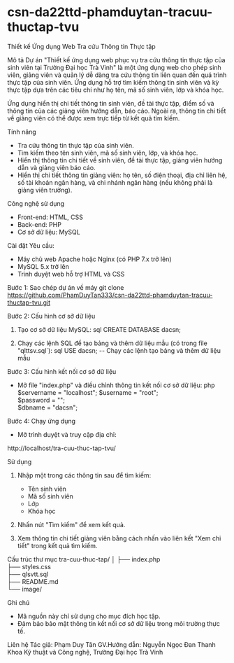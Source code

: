 # csn-da22ttd-phamduytan-tracuu-thuctap-tvu

Thiết kế Ứng dụng Web Tra cứu Thông tin Thực tập

Mô tả
Dự án "Thiết kế ứng dụng web phục vụ tra cứu thông tin thực tập của sinh viên tại Trường Đại học Trà Vinh" là một ứng dụng web cho phép sinh viên, giảng viên và quản lý dễ dàng tra cứu thông tin liên quan đến quá trình thực tập của sinh viên. Ứng dụng hỗ trợ tìm kiếm thông tin sinh viên và kỳ thực tập dựa trên các tiêu chí như họ tên, mã số sinh viên, lớp và khóa học.

Ứng dụng hiển thị chi tiết thông tin sinh viên, đề tài thực tập, điểm số và thông tin của các giảng viên hướng dẫn, báo cáo. Ngoài ra, thông tin chi tiết về giảng viên có thể được xem trực tiếp từ kết quả tìm kiếm.

Tính năng
- Tra cứu thông tin thực tập của sinh viên.
- Tìm kiếm theo tên sinh viên, mã số sinh viên, lớp, và khóa học.
- Hiển thị thông tin chi tiết về sinh viên, đề tài thực tập, giảng viên hướng dẫn và giảng viên báo cáo.
- Hiển thị chi tiết thông tin giảng viên: họ tên, số điện thoại, địa chỉ liên hệ, số tài khoản ngân hàng, và chi nhánh ngân hàng (nếu không phải là giảng viên trường).

Công nghệ sử dụng
- Front-end: HTML, CSS
- Back-end: PHP
- Cơ sở dữ liệu: MySQL

Cài đặt
Yêu cầu:
- Máy chủ web Apache hoặc Nginx (có PHP 7.x trở lên)
- MySQL 5.x trở lên
- Trình duyệt web hỗ trợ HTML và CSS

Bước 1: Sao chép dự án về máy
git clone https://github.com/PhamDuyTan333/csn-da22ttd-phamduytan-tracuu-thuctap-tvu.git

Bước 2: Cấu hình cơ sở dữ liệu
1. Tạo cơ sở dữ liệu MySQL:
sql
CREATE DATABASE dacsn;


2. Chạy các lệnh SQL để tạo bảng và thêm dữ liệu mẫu (có trong file "qlttsv.sql`):
sql
USE dacsn;
-- Chạy các lệnh tạo bảng và thêm dữ liệu mẫu

Bước 3: Cấu hình kết nối cơ sở dữ liệu
- Mở file "index.php" và điều chỉnh thông tin kết nối cơ sở dữ liệu:
php
$servername = "localhost"; 
$username = "root";       
$password = "";          
$dbname = "dacsn";        

Bước 4: Chạy ứng dụng
- Mở trình duyệt và truy cập địa chỉ:

http://localhost/tra-cuu-thuc-tap-tvu/


Sử dụng
1. Nhập một trong các thông tin sau để tìm kiếm:
    - Tên sinh viên
    - Mã số sinh viên
    - Lớp
    - Khóa học

2. Nhấn nút "Tìm kiếm" để xem kết quả.

3. Xem thông tin chi tiết giảng viên bằng cách nhấn vào liên kết "Xem chi tiết" trong kết quả tìm kiếm.

Cấu trúc thư mục
tra-cuu-thuc-tap/
│
├── index.php            
├── styles.css    
├── qlsvtt.sql        
├── README.md      
└── image/               

Ghi chú
- Mã nguồn này chỉ sử dụng cho mục đích học tập.
- Đảm bảo bảo mật thông tin kết nối cơ sở dữ liệu trong môi trường thực tế.

Liên hệ
Tác giả: Phạm Duy Tân 
GV.Hướng dẫn: Nguyễn Ngọc Đan Thanh
Khoa Kỹ thuật và Công nghệ, Trường Đại học Trà Vinh
